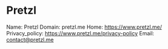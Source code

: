 
# Pretzl

Name: Pretzl
Domain: pretzl.me
Home: https://www.pretzl.me/
Privacy_policy: https://www.pretzl.me/privacy-policy
Email: contact@pretzl.me
